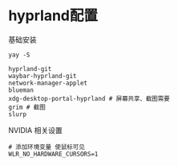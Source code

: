 
# hyprland配置

基础安装

```shell
yay -S 

hyprland-git 
waybar-hyprland-git 
network-manager-applet 
blueman
xdg-desktop-portal-hyprland # 屏幕共享、截图需要
grim # 截图
slurp
```

NVIDIA 相关设置

```shell
# 添加环境变量 使鼠标可见
WLR_NO_HARDWARE_CURSORS=1
```


